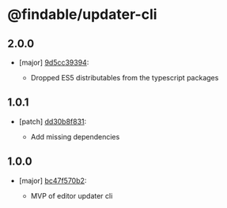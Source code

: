 # @findable/updater-cli

## 2.0.0
- [major] [9d5cc39394](https://github.com/fnamazing/uiKit/commits/9d5cc39394):

  - Dropped ES5 distributables from the typescript packages

## 1.0.1
- [patch] [dd30b8f831](https://github.com/fnamazing/uiKit/commits/dd30b8f831):

  - Add missing dependencies

## 1.0.0
- [major] [bc47f570b2](https://github.com/fnamazing/uiKit/commits/bc47f570b2):

  - MVP of editor updater cli
